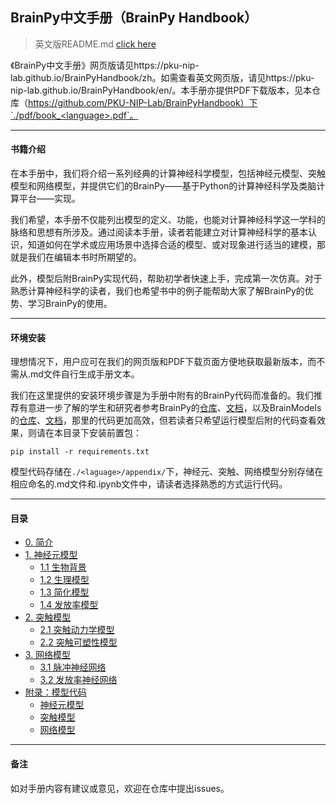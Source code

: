 ## BrainPy中文手册（BrainPy Handbook）

> 英文版README.md [click here](README.md)

《BrainPy中文手册》网页版请见https://pku-nip-lab.github.io/BrainPyHandbook/zh。如需查看英文网页版，请见https://pku-nip-lab.github.io/BrainPyHandbook/en/。本手册亦提供PDF下载版本，见本仓库（https://github.com/PKU-NIP-Lab/BrainPyHandbook）下`./pdf/book_<language>.pdf`。



------

#### 书籍介绍

在本手册中，我们将介绍一系列经典的计算神经科学模型，包括神经元模型、突触模型和网络模型，并提供它们的BrainPy——基于Python的计算神经科学及类脑计算平台——实现。

我们希望，本手册不仅能列出模型的定义、功能，也能对计算神经科学这一学科的脉络和思想有所涉及。通过阅读本手册，读者若能建立对计算神经科学的基本认识，知道如何在学术或应用场景中选择合适的模型、或对现象进行适当的建模，那就是我们在编辑本书时所期望的。

此外，模型后附BrainPy实现代码，帮助初学者快速上手，完成第一次仿真。对于熟悉计算神经科学的读者，我们也希望书中的例子能帮助大家了解BrainPy的优势、学习BrainPy的使用。



------

#### 环境安装

理想情况下，用户应可在我们的网页版和PDF下载页面方便地获取最新版本，而不需从.md文件自行生成手册文本。

我们在这里提供的安装环境步骤是为手册中附有的BrainPy代码而准备的。我们推荐有意进一步了解的学生和研究者参考BrainPy的[仓库](https://github.com/PKU-NIP-Lab/BrainPy)、[文档](https://brainpy.readthedocs.io/en/latest/)，以及BrainModels的[仓库](https://github.com/PKU-NIP-Lab/BrainModels)、[文档](https://brainmodels.readthedocs.io/en/latest/)，那里的代码更加高效，但若读者只希望运行模型后附的代码查看效果，则请在本目录下安装前置包：

```
pip install -r requirements.txt
```

模型代码存储在`./<laguage>/appendix/`下，神经元、突触、网络模型分别存储在相应命名的.md文件和.ipynb文件中，请读者选择熟悉的方式运行代码。



------

#### 目录

* [0. 简介](zh/README.md)
* [1. 神经元模型](zh/neurons.md)
  * [1.1 生物背景](zh/neurons/biological_background.md)
  * [1.2 生理模型](zh/neurons/biophysical_models.md)
  * [1.3 简化模型](zh/neurons/reduced_models.md)
  * [1.4 发放率模型](zh/neurons/firing_rate_models.md)
* [2. 突触模型](zh/synapses.md)
  * [2.1 突触动力学模型](zh/synapses/dynamics.md)
  * [2.2 突触可塑性模型](zh/synapses/plasticity.md)
* [3. 网络模型](zh/networks.md)
  * [3.1 脉冲神经网络](zh/networks/spiking_neural_networks.md)
  * [3.2 发放率神经网络](zh/networks/rate_models.md)
* [附录：模型代码](zh/appendix.md)
  * [神经元模型](zh/appendix/neurons.md)
  * [突触模型](zh/appendix/synapses.md)
  * [网络模型](zh/appendix/networks.md)



------

#### 备注

如对手册内容有建议或意见，欢迎在仓库中提出issues。

